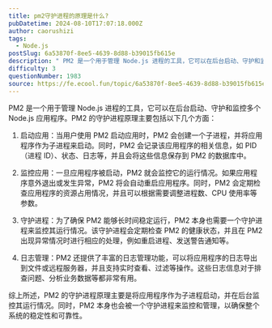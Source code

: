 ```yaml
---
title: pm2守护进程的原理是什么?
pubDatetime: 2024-08-10T17:07:18.000Z
author: caorushizi
tags:
  - Node.js
postSlug: 6a53870f-8ee5-4639-8d88-b39015fb615e
description: " PM2 是一个用于管理 Node.js 进程的工具，它可以在后台启动、守护和监控多个 Node.js 应用程序。PM2 的守护进程原理主要包括以下几个方面： 启动应用：当用户使用 PM2 启动应用时，PM2 会创建一个子进程，并将应用程序作为子进程来启动。同时，PM2 会记录该应用程序的相关信息，如 PID（进程 ID）、状态、日志等，并且会将这些信息保存到 PM2 的数据库中。 监控应用：一旦"
difficulty: 3
questionNumber: 1983
source: https://fe.ecool.fun/topic/6a53870f-8ee5-4639-8d88-b39015fb615e
---
```


PM2 是一个用于管理 Node.js 进程的工具，它可以在后台启动、守护和监控多个 Node.js 应用程序。PM2 的守护进程原理主要包括以下几个方面：

1. 启动应用：当用户使用 PM2 启动应用时，PM2 会创建一个子进程，并将应用程序作为子进程来启动。同时，PM2 会记录该应用程序的相关信息，如 PID（进程 ID）、状态、日志等，并且会将这些信息保存到 PM2 的数据库中。

2. 监控应用：一旦应用程序被启动，PM2 就会监控它的运行情况。如果应用程序意外退出或发生异常，PM2 将会自动重启应用程序。同时，PM2 会定期检查应用程序的资源占用情况，并且可以根据需要调整进程数、CPU 使用率等参数。

3. 守护进程：为了确保 PM2 能够长时间稳定运行，PM2 本身也需要一个守护进程来监控其运行情况。该守护进程会定期检查 PM2 的健康状态，并且在 PM2 出现异常情况时进行相应的处理，例如重启进程、发送警告通知等。

4. 日志管理：PM2 还提供了丰富的日志管理功能，可以将应用程序的日志导出到文件或远程服务器，并且支持实时查看、过滤等操作。这些日志信息对于排查问题、分析业务数据等都非常有用。

综上所述，PM2 的守护进程原理主要是将应用程序作为子进程启动，并在后台监控其运行情况。同时，PM2 本身也会被一个守护进程来监控和管理，以确保整个系统的稳定性和可靠性。

